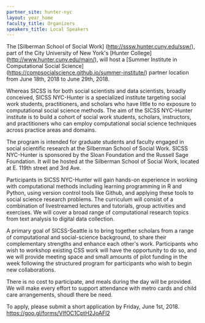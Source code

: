 ```yaml
---
partner_site: hunter-nyc
layout: year_home
faculty_title: Organizers
speakers_title: Local Speakers
---
```


The [Silberman School of Social Work] (http://sssw.hunter.cuny.edu/ssw/), part of the City University of New York's [Hunter 
College] (http://www.hunter.cuny.edu/main/), will host a [Summer Institute in Computational Social Science]
(https://compsocialscience.github.io/summer-institute/) partner location from June 18th, 2018 to June 29th, 2018.

Whereas SICSS is for both social scientists and data scientists, broadly conceived, SICSS NYC-Hunter is a specialized
institute targeting social work students, practitioners, and scholars who have little to no exposure to computational social
science methods. The aim of the SICSS NYC-Hunter institute is to build a cohort of social work students, scholars, 
instructors, and practitioners who can employ computational social science techniques across practice areas and domains. 

The program is intended for graduate students and faculty engaged in social scientific research at the
Silberman School of Social Work. SICSS NYC-Hunter is sponsored by the Sloan Foundation and
the Russell Sage Foundation. It will be hosted at the Silberman School of Social Work, located at E. 119th street and 3rd Ave.

Participants in SICSS NYC-Hunter will gain hands-on experience in working with computational methods including learning
programming in R and Python, using version control tools like Github, and applying these tools to social science research 
problems. The curriculum will consist of a combination of livestreamed lectures and tutorials, group activities and exercises.
We will cover a broad range of computational research topics from text analysis to digital data collection.

A primary goal of SICSS-Seattle is to bring together scholars from a range of computational and social-science background, to
share their complementary strengths and enhance each other's work. Participants who wish to workshop existing CSS work will 
have the opportunity to do so, and we will provide meeting space and small amounts of pilot funding in the week following the
structured program for participants who wish to begin new collaborations.

There is no cost to participate, and meals during the day will be provided. We will make every effort to support attendance with metro cards and child care arrangements, shoudl there be need. 

To apply, please submit a short application by Friday, June 1st, 2018.
https://goo.gl/forms/VIfOC1CptH2JoAFl2
